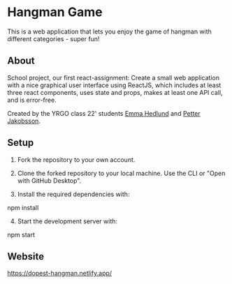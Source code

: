 # Hangman Game

This is a web application that lets you enjoy the game of hangman with different categories - super fun!


## About
School project, our first react-assignment: Create a small web application with a nice graphical user interface using ReactJS, which includes at least three react components, uses state and props, makes at least one API call, and is error-free.

Created by the YRGO class 22' students [Emma Hedlund](https://github.com/hedlundemma) and [Petter Jakobsson](https://github.com/jaken92/).



## Setup

1. Fork the repository to your own account.
2. Clone the forked repository to your local machine. Use the CLI or "Open with GitHub Desktop".

3. Install the required dependencies with:

npm install

4. Start the development server with:

npm start

## Website
https://dopest-hangman.netlify.app/
